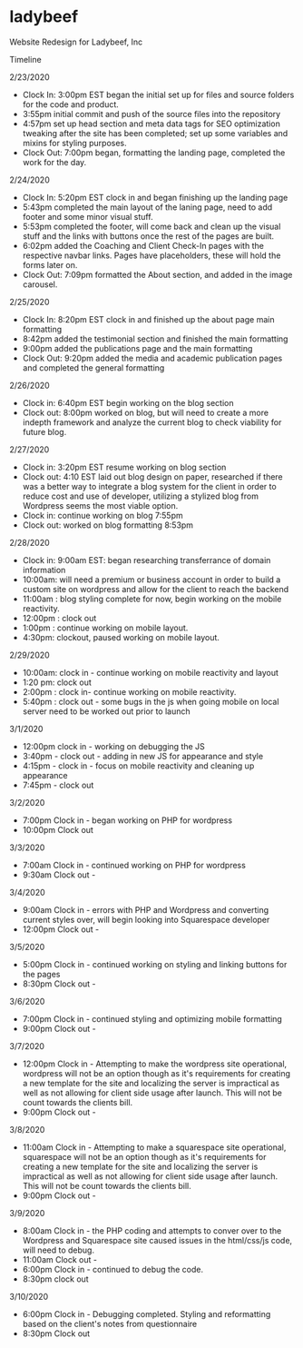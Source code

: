 # ladybeef
Website Redesign for Ladybeef, Inc

Timeline

2/23/2020
- Clock In: 3:00pm EST began the initial set up for files and source folders for the code and product.
- 3:55pm initial commit and push of the source files into the repository
- 4:57pm set up head section and meta data tags for SEO optimization tweaking after the site has been completed; set up some variables
  and mixins for styling purposes.
- Clock Out: 7:00pm began, formatting the landing page, completed the work for the day.

2/24/2020
- Clock In: 5:20pm EST clock in and began finishing up the landing page
- 5:43pm completed the main layout of the laning page, need to add footer and some minor visual stuff.
- 5:53pm completed the footer, will come back and clean up the visual stuff and the links with buttons once the rest of the pages are built.
- 6:02pm added the Coaching and Client Check-In pages with the respective navbar links. Pages have placeholders, these will hold the forms later on.
- Clock Out: 7:09pm formatted the About section, and added in the image carousel.

2/25/2020
- Clock In: 8:20pm EST clock in and finished up the about page main formatting
- 8:42pm added the testimonial section and finished the main formatting
- 9:00pm added the publications page and the main formatting 
- Clock Out: 9:20pm added the media and academic publication pages and completed the general formatting

2/26/2020
- Clock in: 6:40pm EST begin working on the blog section
- Clock out: 8:00pm worked on blog, but will need to create a more indepth framework and analyze the current blog to check viability for future blog.

2/27/2020
- Clock in: 3:20pm EST resume working on blog section
- Clock out: 4:10 EST laid out blog design on paper, researched if there was a better way to integrate a blog system for the client in order to reduce cost and use
  of developer, utilizing a stylized blog from Wordpress seems the most viable option.
- Clock in: continue working on blog 7:55pm
- Clock out: worked on blog formatting 8:53pm

2/28/2020
- Clock in: 9:00am EST: began researching transferrance of domain information
- 10:00am: will need a premium or business account in order to build a custom site on wordpress and allow for the client to reach the backend
- 11:00am : blog styling complete for now, begin working on the mobile reactivity.
- 12:00pm : clock out
- 1:00pm : continue working on mobile layout.
- 4:30pm: clockout, paused working on mobile layout.

2/29/2020 
- 10:00am: clock in - continue working on mobile reactivity and layout
- 1:20 pm: clock out
- 2:00pm : clock in- continue working on mobile reactivity.
- 5:40pm : clock out - some bugs in the js when going mobile on local server need to be worked out prior to launch

3/1/2020
- 12:00pm clock in - working on debugging the JS
- 3:40pm - clock out - adding in new JS for appearance and style
- 4:15pm - clock in - focus on mobile reactivity and cleaning up appearance
- 7:45pm - clock out

3/2/2020
- 7:00pm Clock in - began working on PHP for wordpress
- 10:00pm Clock out  

3/3/2020
- 7:00am Clock in - continued working on PHP for wordpress
- 9:30am Clock out -

3/4/2020
- 9:00am Clock in - errors with PHP and Wordpress and converting current styles over, will begin looking into Squarespace developer  
- 12:00pm Clock out -

3/5/2020
- 5:00pm Clock in - continued working on styling and linking buttons for the pages
- 8:30pm Clock out -

3/6/2020
- 7:00pm Clock in - continued styling and optimizing mobile formatting
- 9:00pm Clock out -

3/7/2020
- 12:00pm Clock in - Attempting to make the wordpress site operational, wordpress will not be an option though
                    as it's requirements for creating a new template for the site and localizing the server is impractical as well
                    as not allowing for client side usage after launch. This will not be count towards the clients bill.
- 9:00pm Clock out -

3/8/2020
- 11:00am Clock in - Attempting to make a squarespace site operational, squarespace will not be an option though
                    as it's requirements for creating a new template for the site and localizing the server is impractical as well
                    as not allowing for client side usage after launch. This will not be count towards the clients bill.
- 9:00pm Clock out -

3/9/2020
- 8:00am Clock in - the PHP coding and attempts to conver over to the Wordpress and Squarespace site caused issues in the html/css/js code, will need to debug. 
- 11:00am Clock out -
- 6:00pm Clock in - continued to debug the code.
- 8:30pm clock out

3/10/2020
- 6:00pm Clock in - Debugging completed. Styling and reformatting based on the client's notes from questionnaire
- 8:30pm Clock out 